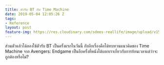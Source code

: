 ```yaml
---
title: ตัวรับ BT กับ Time Machine
date: 2019-05-04 12:05:26 Z
tags:
- Reference
layout: post
feature-img: https://res.cloudinary.com/sdees-reallife/image/upload/v1550380174/18xpipzluv1l0jpg.jpg
---
```


ส่วนตัวแล้วได้ลองใช้ตัวรับ BT เป็นครั้งแรกในวันนี้ กับอีกเรื่องคือได้ทบทวนแนวคิดของ Time Machine จาก Avengers: Endgame เป็นอีกครั้งที่หนังได้บอกเราเกี่ยวกับการย้อนเวลาแต่ว่าจะถูกต้องหรือไม่?
